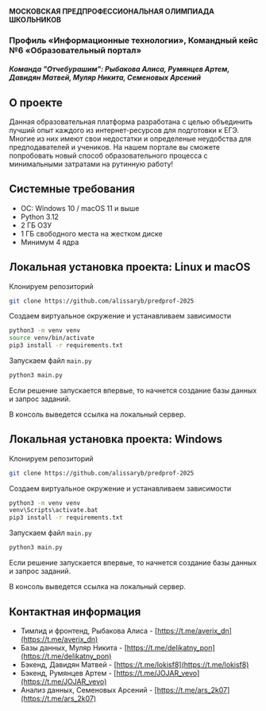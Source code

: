 #### МОСКОВСКАЯ ПРЕДПРОФЕССИОНАЛЬНАЯ ОЛИМПИАДА ШКОЛЬНИКОВ

### Профиль «Информационные технологии», Командный кейс №6 «Образовательный портал»

##### Команда "Отчебурашим": Рыбакова Алиса, Румянцев Артем, Давидян Матвей, Муляр Никита, Семеновых Арсений

## О проекте

Данная образовательная платформа разработана с целью объединить лучший опыт каждого из 
интернет-ресурсов для подготовки к ЕГЭ. Многие из них имеют свои 
недостатки и определеные неудобства для предподавателей и учеников. 
На нашем портале вы сможете попробовать новый способ образовательного 
процесса с минимальными затратами на рутинную работу!

## Системные требования

- ОС: Windows 10 / macOS 11 и выше
- Python 3.12
- 2 ГБ ОЗУ
- 1 ГБ свободного места на жестком диске
- Минимум 4 ядра

## Локальная установка проекта: Linux и macOS

Клонируем репозиторий

```bash
git clone https://github.com/alissaryb/predprof-2025
```

Создаем виртуальное окружение и устанавливаем зависимости

```bash
python3 -m venv venv
source venv/bin/activate
pip3 install -r requirements.txt
```

Запускаем файл `main.py`

```bash
python3 main.py
```

Если решение запускается впервые, то начнется создание базы данных и запрос заданий.

В консоль выведется ссылка на локальный сервер.

## Локальная установка проекта: Windows

Клонируем репозиторий

```bash
git clone https://github.com/alissaryb/predprof-2025
```

Создаем виртуальное окружение и устанавливаем зависимости

```bash
python3 -m venv venv
venv\Scripts\activate.bat
pip3 install -r requirements.txt
```

Запускаем файл `main.py`

```bash
python3 main.py
```

Если решение запускается впервые, то начнется создание базы данных и запрос заданий.

В консоль выведется ссылка на локальный сервер.

## Контактная информация

- Тимлид и фронтенд, Рыбакова Алиса - [https://t.me/averix_dn](https://t.me/averix_dn)
- Базы данных, Муляр Никита - [https://t.me/delikatny_pon](https://t.me/delikatny_pon)
- Бэкенд, Давидян Матвей - [https://t.me/lokisf8](https://t.me/lokisf8)
- Бэкенд, Румянцев Артем - [https://t.me/JOJAR_vevo](https://t.me/JOJAR_vevo)
- Анализ данных, Семеновых Арсений - [https://t.me/ars_2k07](https://t.me/ars_2k07)
